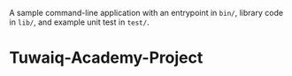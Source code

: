 A sample command-line application with an entrypoint in `bin/`, library code
in `lib/`, and example unit test in `test/`.
# Tuwaiq-Academy-Project
